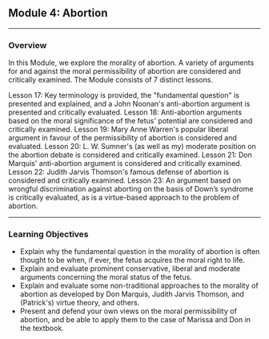 
## Module 4: Abortion

---

### Overview

In this Module, we explore the morality of abortion. A variety of arguments for and against the moral permissibility of abortion are considered and critically examined. The Module consists of 7 distinct lessons.

Lesson 17: Key terminology is provided, the "fundamental question" is presented and explained, and a John Noonan's anti-abortion argument is presented and critically evaluated.
Lesson 18: Anti-abortion arguments based on the moral significance of the fetus' potential are considered and critically examined.
Lesson 19: Mary Anne Warren's popular liberal argument in favour of the permissibility of abortion is considered and evaluated.
Lesson 20: L. W. Sumner's (as well as my) moderate position on the abortion debate is considered and critically examined.
Lesson 21: Don Marquis' anti-abortion argument is considered and critically examined.
Lesson 22: Judith Jarvis Thomson's famous defense of abortion is considered and critically examined.
Lesson 23: An argument based on wrongful discrimination against aborting on the basis of Down’s syndrome is critically evaluated, as is a virtue-based approach to the problem of abortion.

---

### Learning Objectives

* Explain why the fundamental question in the morality of abortion is often thought to be when, if ever, the fetus acquires the moral right to life.
* Explain and evaluate prominent conservative, liberal and moderate arguments concerning the moral status of the fetus.
* Explain and evaluate some non-traditional approaches to the morality of abortion as developed by Don Marquis, Judith Jarvis Thomson, and (Patrick's) virtue theory, and others.
* Present and defend your own views on the moral permissibility of abortion, and be able to apply them to the case of Marissa and Don in the textbook.
